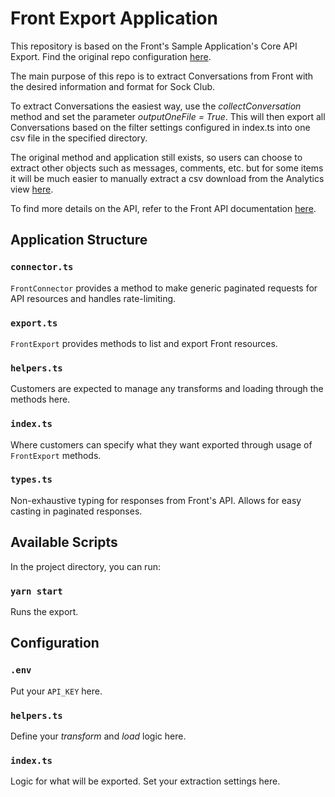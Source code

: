 # Front Export Application
This repository is based on the Front's Sample Application's Core API Export. Find the original repo configuration [here](https://github.com/frontapp/coreapi-export-template).

The main purpose of this repo is to extract Conversations from Front with the desired information and format for Sock Club.

To extract Conversations the easiest way, use the *collectConversation* method and set the parameter *outputOneFile = True*. This will then export all Conversations based on the filter settings configured in index.ts into one csv file in the specified directory.

The original method and application still exists, so users can choose to extract other objects such as messages, comments, etc. but for some items it will be much easier to manually extract a csv download from the Analytics view [here](https://app.frontapp.com/analytics/team/tim:6630348/conversations?from=1672552800000&to=1729918799999&selectedViewId=4125074).


To find more details on the API, refer to the Front API documentation [here](https://dev.frontapp.com/reference/introduction).

## Application Structure

### `connector.ts`
`FrontConnector` provides a method to make generic paginated requests for API resources and handles rate-limiting.

### `export.ts`
`FrontExport` provides methods to list and export Front resources.

### `helpers.ts`
Customers are expected to manage any transforms and loading through the methods here.

### `index.ts`
Where customers can specify what they want exported through usage of `FrontExport` methods. 

### `types.ts`
Non-exhaustive typing for responses from Front's API.  Allows for easy casting in paginated responses.

## Available Scripts

In the project directory, you can run:

### `yarn start`

Runs the export.

## Configuration

### `.env`

Put your `API_KEY` here.

### `helpers.ts`

Define your *transform* and *load* logic here.

### `index.ts`

Logic for what will be exported.
Set your extraction settings here.
